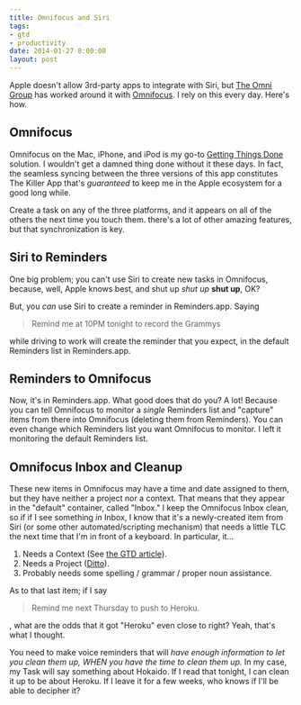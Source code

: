 ```yaml
---
title: Omnifocus and Siri
tags:
- gtd
- productivity
date: 2014-01-27 8:00:00
layout: post
---
```

Apple doesn't allow 3rd-party apps to integrate with Siri, but [The Omni Group](http://www.omnigroup.com) has worked around it with [Omnifocus](http://www.omnigroup.com/omnifocus).  I rely on this every day.  Here's how.

Omnifocus
------
Omnifocus on the Mac, iPhone, and iPod is my go-to [Getting Things Done](http://www.43folders.com/2004/09/08/getting-started-with-getting-things-done) solution.  I wouldn't get a damned thing done without it these days.  In fact, the seamless syncing between the three versions of this app constitutes The Killer App that's *guaranteed* to keep me in the Apple ecosystem for a good long while.

Create a task on any of the three platforms, and it appears on all of the others the next time you touch them.  there's a lot of other amazing features, but that synchronization is key.

Siri to Reminders
------
One big problem; you can't use Siri to create new tasks in Omnifocus, because, well, Apple knows best, and shut up *shut up* **shut up**, OK?

But, you *can* use Siri to create a reminder in Reminders.app.  Saying

> Remind me at 10PM tonight to record the Grammys

while driving to work will create the reminder that you expect, in the default Reminders list in Reminders.app.

Reminders to Omnifocus
----
Now, it's in Reminders.app.  What good does that do you?  A lot!  Because you can tell Omnifocus to monitor a *single* Reminders list and "capture" items from there into Omnifocus (deleting them from Reminders).  You can even change which Reminders list you want Omnifocus to monitor.  I left it monitoring the default Reminders list.

Omnifocus Inbox and Cleanup
----
These new items in Omnifocus may have a time and date assigned to them, but they have neither a project nor a context.  That means that they appear in the "default" container, called "Inbox."  I keep the Omnifocus Inbox clean, so if if I see something *in* Inbox, I know that it's a newly-created item from Siri (or some other automated/scripting mechanism) that needs a little TLC the next time that I'm in front of a keyboard.  In particular, it...

1. Needs a Context  (See [the GTD article](http://www.43folders.com/2004/09/08/getting-started-with-getting-things-done)).
2. Needs a Project ([Ditto](http://www.43folders.com/2004/09/08/getting-started-with-getting-things-done)).
3. Probably needs some spelling / grammar / proper noun assistance.

As to that last item; if I say

> Remind me next Thursday to push to Heroku.

, what are the odds that it got "Heroku" even close to right?  Yeah, that's what I thought.

You need to make voice reminders that will *have enough information to let you clean them up, WHEN you have the time to clean them up.*  In my case, my Task will say something about Hokaido.  If I read that tonight, I can clean it up to be about Heroku.  If I leave it for a few weeks, who knows if I'll be able to decipher it?
